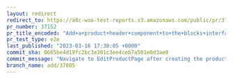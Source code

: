 ```yaml
---
layout: redirect
redirect_to: https://a8c-woo-test-reports.s3.amazonaws.com/public/pr/37152/e2e/index.html
pr_number: 37152
pr_title_encoded: "Add+a+product+header+component+to+the+blocks+interface"
pr_test_type: e2e
last_published: "2023-03-16 17:38:05 +0000"
commit_sha: 0665be4d19fc2bc3e301c3ee4ceb7a501e0d3ae9
commit_message: "Navigate to EditProductPage after creating the product succesfully"
branch_name: add/37005
---
```


